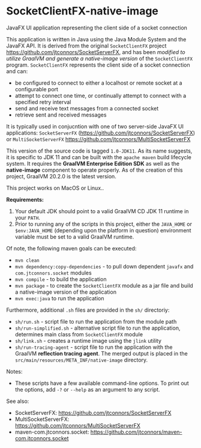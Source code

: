 # SocketClientFX-native-image
JavaFX UI application representing the client side of a socket connection

This application is written in Java using the Java Module System and the JavaFX API.  It is derived from the original ```SocketClientFX``` project https://github.com/jtconnors/SocketServerFX, and has been *modified to utilize GraalVM and generate a native-image version* of the ```SocketClientFX``` program. ```SocketClientFX``` represents the client side of a socket connection and can:

   - be configured to connect to either a localhost or remote socket at a configurable port
   - attempt to connect one time, or continually attempt to connect with a specified retry interval
   - send and receive text messages from a connected socket
   - retrieve sent and received messages

It is typically used in conjucntion with one of two server-side JavaFX UI applications:
```SocketServerFX``` (https://github.com/jtconnors/SocketServerFX)
or
```MultiSocketServerFX``` https://github.com/jtconnors/MultiSocketServerFX

This version of the source code is tagged ```1.0-JDK11```.  As its name suggests, it is specific to JDK 11 and can be built with the ```apache maven``` build lifecycle system.  It requires the **GraalVM Enterprise Edition SDK** as well as the **native-image** component to operate properly.  As of the creation of this project, GraalVM 20.2.0 is the latest version.

This project works on MacOS or Linux..

**Requirements:**
1. Your default JDK should point to a valid GraalVM CD JDK 11 runtime in your ```PATH```.
2. Prior to running any of the scripts in this project, either the ```JAVA_HOME``` or ```$env:JAVA_HOME``` (depending upon the platform in question) environment variable must be set to a valid GraalVM runtime.

Of note, the following maven goals can be executed:

   - ```mvn clean```
   - ```mvn dependency:copy-dependencies``` - to pull down dependent ```javafx``` and ```com.jtconnors.socket``` modules
   - ```mvn compile``` - to build the application
   - ```mvn package``` - to create the ```SocketClientFX``` module as a jar file and build a native-image version of the application
   - ```mvn exec:java``` to run the application
   
Furthermore, additional ```.sh```  files are provided in the ```sh/``` directoriy:
   - ```sh/run.sh``` - script file to run the application from the module path
   - ```sh/run-simplified.sh``` - alternative script file to run the application, determines main class from ```SocketClientFX``` module
   - ```sh/link.sh``` - creates a runtime image using the ```jlink``` utility
   - ```sh/run-tracing-agent``` - script file to run the application with the GraalVM **reflection tracing agent**.  The merged output is placed in the ```src/main/resources/META_INF/native-image``` directory.

Notes:
   - These scripts have a few available command-line options.  To print out
the options, add ```-?``` or ```--help``` as an argument to any script.

See also:

- SocketServerFX: https://github.com/jtconnors/SocketServerFX
- MultiSocketServerFX: https://github.com/jtconnors/MultiSocketServerFX
- maven-com.jtconnors.socket: https://github.com/jtconnors/maven-com.jtconnors.socket
